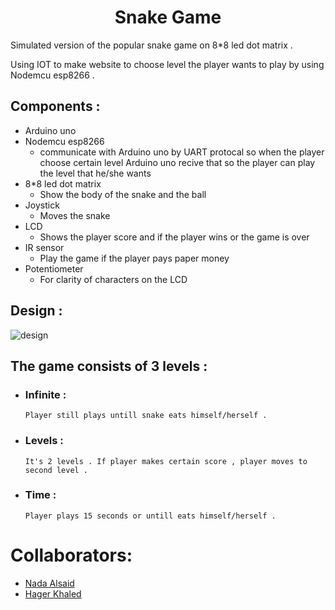 <h1 align="center"> Snake Game  </h1>
Simulated version of the popular snake game on 8*8 led dot matrix .

Using IOT to make website to choose level the player wants to play by using Nodemcu esp8266 .

## Components :
- Arduino uno
- Nodemcu esp8266
  - communicate with Arduino uno by UART protocal so when the player choose certain level Arduino uno recive that so the player can play the level that he/she wants 
- 8*8 led dot matrix
  - Show the body of the snake and the ball
- Joystick 
  - Moves the snake
- LCD 
  - Shows  the player score and if the player wins or the game is over
- IR sensor 
  - Play the game if the player pays paper money
- Potentiometer 
  - For clarity of characters on the LCD
  
## Design :

![design](https://user-images.githubusercontent.com/92521186/176088268-1e41ce2e-8265-4ded-8b02-221ec93716af.png)

## The game consists of 3 levels :  
- ### Infinite : 
      Player still plays untill snake eats himself/herself .
- ### Levels : 
      It's 2 levels . If player makes certain score , player moves to second level .
- ### Time : 
      Player plays 15 seconds or untill eats himself/herself .

# Collaborators:
- <a href="https://github.com/NadaAlsaid">Nada Alsaid</a><br>
- <a href="https://github.com/hagerkhaledabdelmonem">Hager Khaled</a><br>
